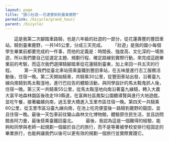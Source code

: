 ```yaml
---
layout: page
title: "國小壯遊——花連豐田到臺東鹿野"
permalink: /bicycle/grand_tour/
parent: /bicycle/
---
```

　　這是我第二次腳踏車路騎，也是六年級的壯遊的一部分，從花蓮壽豐的豐田車站，騎到臺東鹿野，一共145公里，分成三天完成。
　　「壯遊」是我的國小每個學生畢業前都要完成的一件事，而他的定義是：時間長、強度高、文化深的一場旅遊，所以我們要自己從選定主題、規劃行程、確定路線到實際行動，來完成這趟畢業前的考驗，而這次我們選擇騎腳踏車從花蓮騎到臺東，加上來回一共五天的行程。
　　第一天我們從臺北車站搭乘臺鐵到豐田車站，在五味屋進行志工服務活動後，住宿一晚。第二天開始騎車，共騎乘30公里，從豐田車站出發，沿著臺九線向南騎到馬太鞍溼地，進行巴拉告的體驗活動，與同學設計的馬太鞍鬼抓人後，住宿一晚。第三天一共騎乘55公里，從馬太鞍溼地向南沿著臺九線騎，轉入大農大富平地森林園區後改走193縣道，在富興社區鳳梨公園聽導覽與進行大地遊戲，並吃午餐，接著繼續向南，過玉里大橋進入玉里市區住宿一晚。第四天一共騎乘60公里，從玉里市區沿臺九線向南，在池上吃完便當後一路騎到鹿野的龍田，並且住宿一晚。最後一天包車前往鸞山森林文化博物館，體驗原住民生活，並且訪問館長阿力曼，最後搭乘臺鐵回臺北。
　　最後，我認為這是一個難得的經驗，能夠和同學與老師一起規劃一個屬於自己的旅行，而不是等著被學校安排行程固定的畢業旅行，也能夠讓我們以後可以更有效的規劃一個旅行並實際實踐它。